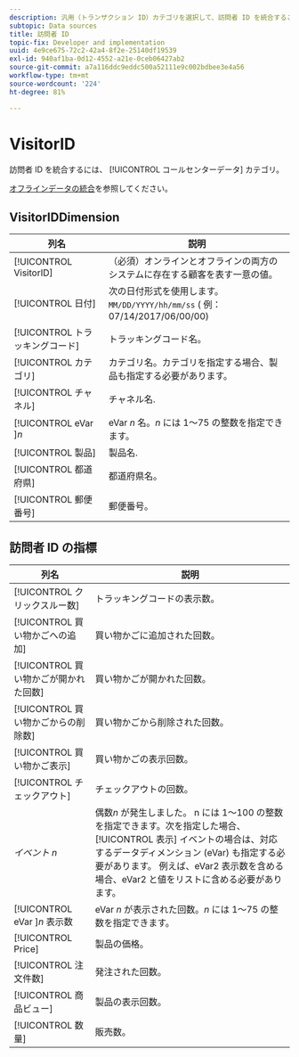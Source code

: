 ```yaml
---
description: 汎用（トランザクション ID）カテゴリを選択して、訪問者 ID を統合することができます。
subtopic: Data sources
title: 訪問者 ID
topic-fix: Developer and implementation
uuid: 4e9ce675-72c2-42a4-8f2e-25140df19539
exl-id: 940af1ba-0d12-4552-a21e-0ceb06427ab2
source-git-commit: a7a116ddc9eddc500a52111e9c002bdbee3e4a56
workflow-type: tm+mt
source-wordcount: '224'
ht-degree: 81%

---
```


# VisitorID

訪問者 ID を統合するには、 [!UICONTROL コールセンターデータ] カテゴリ。

[オフラインデータの統合](/help/import/c-data-sources/datasrc-integrating-offline-data.md)を参照してください。

## VisitorIDDimension

| 列名 | 説明 |
|--- |--- |
| [!UICONTROL VisitorID] | （必須）オンラインとオフラインの両方のシステムに存在する顧客を表す一意の値。 |
| [!UICONTROL 日付] | 次の日付形式を使用します。 `MM/DD/YYYY/hh/mm/ss` ( 例：07/14/2017/06/00/00) |
| [!UICONTROL トラッキングコード] | トラッキングコード名。 |
| [!UICONTROL カテゴリ] | カテゴリ名。カテゴリを指定する場合、製品も指定する必要があります。 |
| [!UICONTROL チャネル] | チャネル名. |
| [!UICONTROL eVar ]*n* | eVar *n* 名。*n* には 1～75 の整数を指定できます。 |
| [!UICONTROL 製品] | 製品名. |
| [!UICONTROL 都道府県] | 都道府県名。 |
| [!UICONTROL 郵便番号] | 郵便番号。 |

## 訪問者 ID の指標

| 列名 | 説明 |
| --- | --- |
| [!UICONTROL クリックスルー数] | トラッキングコードの表示数。 |
| [!UICONTROL 買い物かごへの追加] | 買い物かごに追加された回数。 |
| [!UICONTROL 買い物かごが開かれた回数] | 買い物かごが開かれた回数。 |
| [!UICONTROL 買い物かごからの削除数] | 買い物かごから削除された回数。 |
| [!UICONTROL 買い物かご表示] | 買い物かごの表示回数。 |
| [!UICONTROL チェックアウト] | チェックアウトの回数。 |
| *イベント n* | 偶数&#x200B;*n* が発生しました。 n には 1～100 の整数を指定できます。次を指定した場合、 [!UICONTROL 表示] イベントの場合は、対応するデータディメンション (eVar) も指定する必要があります。 例えば、eVar2 表示数を含める場合、eVar2 と値をリストに含める必要があります。 |
| [!UICONTROL eVar ]*n* 表示数 | eVar *n* が表示された回数。*n* には 1～75 の整数を指定できます。 |
| [!UICONTROL Price] | 製品の価格。 |
| [!UICONTROL 注文件数] | 発注された回数。 |
| [!UICONTROL 商品ビュー] | 製品の表示回数。 |
| [!UICONTROL 数量] | 販売数。 |
